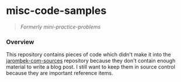 # misc-code-samples

> *Formerly mini-practice-problems*

### Overview

This repository contains pieces of code which didn't make it into the [jarombek-com-sources](https://github.com/AJarombek/jarombek-com-sources)
repository because they don't contain enough material to write a blog post.  I still want to keep them in source control because they are
important reference items.
